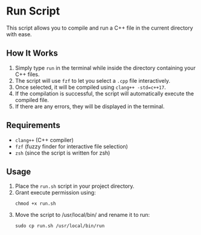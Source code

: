 # Run Script

This script allows you to compile and run a C++ file in the current directory with ease.

## How It Works

1. Simply type `run` in the terminal while inside the directory containing your C++ files.
2. The script will use `fzf` to let you select a `.cpp` file interactively.
3. Once selected, it will be compiled using `clang++ -std=c++17`.
4. If the compilation is successful, the script will automatically execute the compiled file.
5. If there are any errors, they will be displayed in the terminal.

## Requirements

- `clang++` (C++ compiler)
- `fzf` (fuzzy finder for interactive file selection)
- `zsh` (since the script is written for zsh)

## Usage

1. Place the `run.sh` script in your project directory.
2. Grant execute permission using:
   ```
   chmod +x run.sh
   ```
3. Move the script to /usr/local/bin/ and rename it to run:
   ```
   sudo cp run.sh /usr/local/bin/run
   ```
